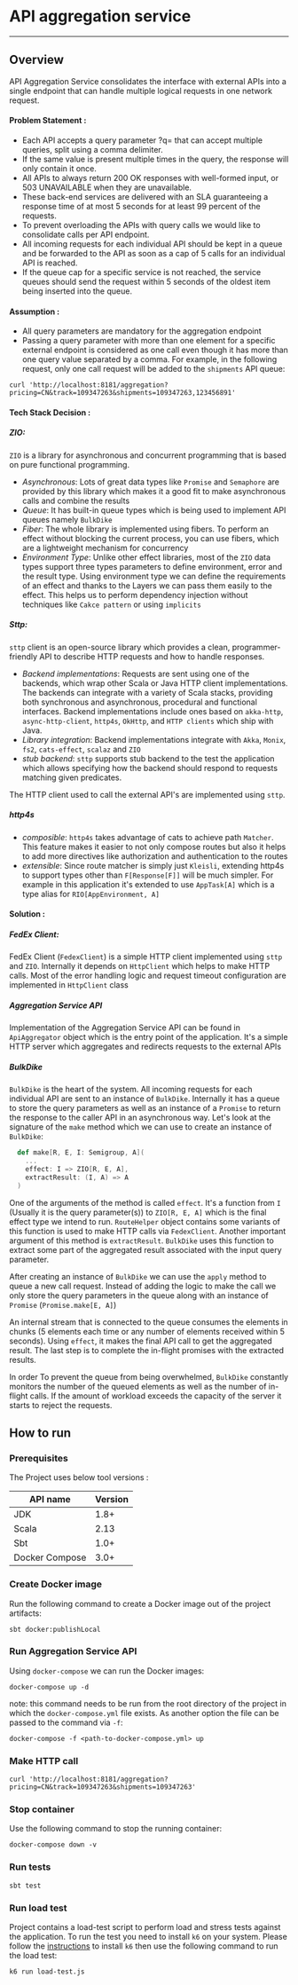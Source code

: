 # API aggregation service

-------------------------

## Overview

API Aggregation Service consolidates the interface with external APIs into a single endpoint that can handle multiple logical requests in one network request.

#### Problem Statement :
- Each API accepts a query parameter ?q= that can accept multiple queries, split using a comma delimiter.
- If the same value is present multiple times in the query, the response will only contain it once. 
- All APIs to always return 200 OK responses with well-formed input, or 503 UNAVAILABLE when they are unavailable.
- These back-end services are delivered with an SLA guaranteeing a response time of at most 5 seconds for at least 99 percent of the requests.
- To prevent overloading the APIs with query calls we would like to consolidate calls per API endpoint.  
- All incoming requests for each individual API should be kept in a queue and be forwarded to the API as soon as a cap of 5 calls for an individual API is reached.
- If the queue cap for a specific service is not reached, the service queues should send the request within 5 seconds of the oldest item being inserted into the queue.

#### Assumption :
- All query parameters are mandatory for the aggregation endpoint
- Passing a query parameter with more than one element for a specific external endpoint is considered as one call even though it has more than one query value separated by a comma.
  For example, in the following request, only one call request will be added to the `shipments` API queue:
  
```shell
curl 'http://localhost:8181/aggregation?pricing=CN&track=109347263&shipments=109347263,123456891'
```  

#### Tech Stack Decision :

##### ZIO:

`ZIO` is a library for asynchronous and concurrent programming that is based on pure functional programming.

* *Asynchronous*: Lots of great data types like `Promise` and `Semaphore` are provided by this library which makes it a good fit to make asynchronous calls and combine the results
* *Queue*: It has built-in queue types which is being used to implement API queues namely `BulkDike`
* *Fiber*: The whole library is implemented using fibers. To perform an effect without blocking the current process, you can use fibers, which are a lightweight mechanism for concurrency
* *Environment Type*: Unlike other effect libraries, most of the `ZIO` data types support three types parameters to define environment, error and the result type.
  Using environment type we can define the requirements of an effect and thanks to the Layers we can pass them easily to the effect. This helps us to perform dependency injection without techniques like `Cakce pattern` or using `implicits`

##### Sttp:

`sttp` client is an open-source library which provides a clean, programmer-friendly API to describe HTTP requests and how to handle responses.

* *Backend implementations*: Requests are sent using one of the backends, which wrap other Scala or Java HTTP client implementations. The backends can integrate with a variety of Scala stacks, providing both synchronous and asynchronous, procedural and functional interfaces.
  Backend implementations include ones based on `akka-http`, `async-http-client`, `http4s`, `OkHttp`, and `HTTP clients` which ship with Java.
* *Library integration*: Backend implementations integrate with `Akka`, `Monix`, `fs2`, `cats-effect`, `scalaz` and `ZIO`
* *stub backend*: `sttp` supports stub backend to the test the application which allows specifying how the backend should respond to requests matching given predicates.

The HTTP client used to call the external API's are implemented using `sttp`.

##### http4s

* *composible*: `http4s` takes advantage of cats to achieve path `Matcher`. This feature makes it easier to not only compose routes but also it helps to add more directives like authorization and authentication to the routes
* *extensible*: Since route matcher is simply just `Kleisli`, extending http4s to support types other than `F[Response[F]]` will be much simpler. For example in this application it's extended to use `AppTask[A]` which is a type alias for `RIO[AppEnvironment, A]`

#### Solution :

##### FedEx Client:
FedEx Client (`FedexClient`) is a simple HTTP client implemented using `sttp` and `ZIO`. Internally it depends on `HttpClient` which helps to make HTTP calls.
Most of the error handling logic and request timeout configuration are implemented in `HttpClient` class

##### Aggregation Service API
Implementation of the Aggregation Service API can be found in `ApiAggregator` object which is the entry point of the application. It's a simple HTTP server which aggregates and redirects requests to the external APIs 

##### BulkDike

`BulkDike` is the heart of the system. All incoming requests for each individual API are sent to an instance of `BulkDike`. 
Internally it has a queue to store the query parameters as well as an instance of a `Promise` to return the response to the caller API in an asynchronous way.
Let's look at the signature of the `make` method which we can use to create an instance of `BulkDike`:

```scala
  def make[R, E, I: Semigroup, A](
    ...
    effect: I => ZIO[R, E, A],
    extractResult: (I, A) => A
  )
```

One of the arguments of the method is called `effect`. It's a function from `I` (Usually it is the query parameter(s)) to `ZIO[R, E, A]` which is the final effect type we intend to run.
`RouteHelper` object contains some variants of this function is used to make HTTP calls via `FedexClient`.
Another important argument of this method is `extractResult`. `BulkDike` uses this function to extract some part of the aggregated result associated with the input query parameter.

After creating an instance of `BulkDike` we can use the `apply` method to queue a new call request. 
Instead of adding the logic to make the call we only store the query parameters in the queue along with an instance of `Promise` (```Promise.make[E, A]```)

An internal stream that is connected to the queue consumes the elements in chunks (5 elements each time or any number of elements received within 5 seconds). 
Using `effect`, it makes the final API call to get the aggregated result. The last step is to complete the in-flight promises with the extracted results.

In order To prevent the queue from being overwhelmed, `BulkDike` constantly monitors the number of the queued elements as well as the number of in-flight calls. 
If the amount of workload exceeds the capacity of the server it starts to reject the requests.

## How to run 

### Prerequisites
The Project uses below tool versions :

|API name|Version|
|---|---|
|JDK|1.8+|
|Scala|2.13|
|Sbt|1.0+|
|Docker Compose|3.0+|

### Create Docker image
Run the following command to create a Docker image out of the project artifacts:

```shell
sbt docker:publishLocal
```

### Run Aggregation Service API
Using `docker-compose` we can run the Docker images:

```shell
docker-compose up -d
```

note: this command needs to be run from the root directory of the project in which the `docker-compose.yml` file exists. As another option the file can be passed to the command via `-f`:
```shell
docker-compose -f <path-to-docker-compose.yml> up
```


### Make HTTP call

```shell
curl 'http://localhost:8181/aggregation?pricing=CN&track=109347263&shipments=109347263'
```

### Stop container
Use the following command to stop the running container:

```shell
docker-compose down -v
```

### Run tests
```shell
sbt test
```

### Run load test

Project contains a load-test script to perform load and stress tests against the application. To run the test you need to install `k6` on your system.
Please follow the [instructions](https://k6.io/docs/getting-started/installation) to install `k6` then use the following command to run the load test:

```shell
k6 run load-test.js
```
